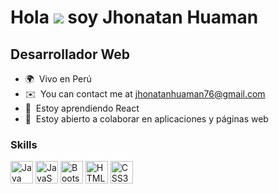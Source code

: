 Hola ![](https://user-images.githubusercontent.com/18350557/176309783-0785949b-9127-417c-8b55-ab5a4333674e.gif) soy Jhonatan Huaman
===========================================================================================================================================

Desarrollador Web
-------------------------

* 🌍  Vivo en Perú
* ✉️  You can contact me at [jhonatanhuaman76@gmail.com](mailto:jhonatanhuaman76@gmail.com)
* 🧠  Estoy aprendiendo React
* 🤝  Estoy abierto a colaborar en aplicaciones y páginas web

### Skills

<p align="left">

<img src="https://github.com/jhonatanhuaman76/jhonatanhuaman76/assets/132282558/7cf10fc2-7a64-464d-a639-f7b539e74f6e" width="36" height="36" alt="Java" />

<img src="https://github.com/jhonatanhuaman76/jhonatanhuaman76/assets/132282558/1303caf0-9fb9-4697-ab09-c8c73b79e967" width="36" height="36" alt="JavaScript" />

<img src="https://github.com/jhonatanhuaman76/jhonatanhuaman76/assets/132282558/026d2d3f-9a51-471d-b928-983ded6ce38b" width="36" height="36" alt="Bootstrap" />

<img src="https://github.com/jhonatanhuaman76/jhonatanhuaman76/assets/132282558/0d34d731-b71c-422b-be98-806cc36cda3c" width="36" height="36" alt="HTML5" />

<img src="https://github.com/jhonatanhuaman76/jhonatanhuaman76/assets/132282558/cfbbfcee-744a-4ef7-95c6-47e96f8e5cef" width="36" height="36" alt="CSS3" />

</p>

